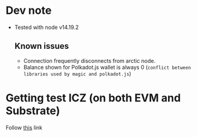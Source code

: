 # Dev note
- Tested with node v14.19.2  

    ## Known issues
    - Connection frequently disconnects from arctic node.
    - Balance shown for Polkadot.js wallet is always 0 (`conflict between libraries used by magic and polkadot.js`)

# Getting test ICZ (on both EVM and Substrate)
Follow [this](https://docs.icenetwork.io/ice-testnet-details/faucet) link 